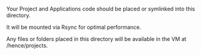 Your Project and Applications code should be placed or symlinked into this directory.

It will be mounted via Rsync for optimal performance.

Any files or folders placed in this directory will be available in the VM at /hence/projects.
